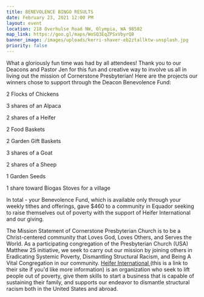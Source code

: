 ```yaml
---
title: BENEVOLENCE BINGO RESULTS
date: February 23, 2021 12:00 PM
layout: event
location: 218 Overhulse Road NW, Olympia, WA 98502
map_link: https://goo.gl/maps/WoSQ3EqZPSxVbyrQ8
banner_image: /images/uploads/kerri-shaver-eb2ztallktw-unsplash.jpg
priority: false
---
```

What a gloriously fun time was had by all attendees!  Thank you to our Deacons and Pastor Jen for this fun and creative way to involve us all in living out the mission of Cornerstone Presbyterian! Here are the projects our winners chose to support through the Deacon Benevolence Fund:

2 Flocks of Chickens

3 shares of an Alpaca

2 shares of a Heifer

2 Food Baskets

2 Garden Gift Baskets

3 shares of a Goat

2 shares of a Sheep

1 Garden Seeds

1 share toward Biogas Stoves for a village

In total - your Benevolence Fund, which is available only through your weekly tithes and offerings, gave $460 to a community in Equador seeking to raise themselves out of poverty with the support of Heifer International and our giving.

The Mission Statement of Cornerstone Presbyterian Church is to be a Christ-centered community that Loves God, Loves Others, and Serves the World. As a participating congregation of the Presbyterian Church (USA) Matthew 25 initiative, we seek to carry out our mission by joining others in Eradicating Systemic Poverty, Dismantling Structural Racism, and Being A Vital Congregation in our community.  [Heifer International ](https://myheiferfoundationgiving.org)(this is a link to their site if you'd like more information) is an organization who seek to lift people out of poverty, give them skills to start a business that is capable of sustaining their family, and supports our endeavor to dismantle structural racism both in the United States and abroad.